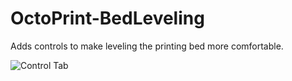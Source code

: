 # OctoPrint-BedLeveling

Adds controls to make leveling the printing bed more comfortable.

![Control Tab](https://user-images.githubusercontent.com/13801805/136855364-8b95018a-a3cd-42b8-8b9a-22d3eedd215c.png)
